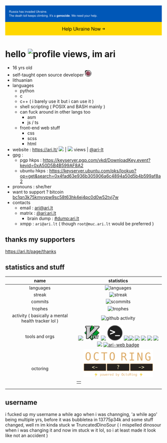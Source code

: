 <p align="center">
    <a href="https://vshymanskyy.github.io/StandWithUkraine/">
        <img src="https://raw.githubusercontent.com/vshymanskyy/StandWithUkraine/main/banner2-direct.svg" alt="#StandWithUkraine" />
    </a>
</p>

# hello ![profile views](https://komarev.com/ghpvc/?username=TruncatedDinosour&label=views&color=282828&style=for-the-badge&label=visitor), im ari

-   16 yrs old
-   self-taught open source developer <img src="/osi_membership_badge.svg" height="20px" />
-   lithuanian
-   languages
    -   python
    -   c
    -   c++ ( i barely use it but i can use it )
    -   shell scripting ( POSIX and BASH mainly )
    -   can fuck around in other langs too
        -   asm
        -   js / ts
    -   front-end web stuff
        -   css
        -   scss
        -   html
-   website : https://ari.lt/ <img src="https://ari.lt/favicon.ico?ref=github" width="20px" /> | <img src="https://us.ari.lt/counter/@ari/kpnuBU0qISQlfR7cSNwwg9oW8654-RguVrXh9JOBGo3EP1-bm7aF9ROuQO6Jqesk.svg?ref=github" height="20px" /> views | [@ari-lt](https://ari.lt/lh)
-   gpg :
    -   pgp hkps : https://keyserver.pgp.com/vkd/DownloadKey.event?keyid=0xA50D5B4B599AF8A2
    -   ubuntu hkps : https://keyserver.ubuntu.com/pks/lookup?op=get&search=0x4fad63e936b305906a6c4894a50d5b4b599af8a2
-   pronouns : she/her
-   want to support ? bitcoin [bc1qn3k75kmyvpw9sc58t63hk4ej4pc0d0w52tvj7w](https://ari.lt/btc)
-   contacts
    - email : <ari@ari.lt>
    - matrix : [@ari:ari.lt](https://matrix.to/#/@ari:ari.lt)
        - brain dump : [#dump:ari.lt](https://matrix.to/#/#dump:ari.lt)
    - xmpp : `ari@ari.lt` ( though `root@muc.ari.lt` would be preferred )

## thanks my supporters

<https://ari.lt/page/thanks>

## statistics and stuff

<table>
  <thead>
    <tr>
      <th align="center">name</th>
      <th align="center">statistics</th>
    </tr>
  </thead>
  <tbody>
    <tr>
      <td align="center">languages</td>
      <td align="center">
        <img
          src="https://github-readme-stats.vercel.app/api/top-langs/?username=TruncatedDinosour&layout=compact&theme=gruvbox&hide_border=true&exclude_repo=dino-kernel&count_private=true&bg_color=00000000&langs_count=20"
          alt="languages"
        />
      </td>
    </tr>
    <tr>
      <td align="center">streak</td>
      <td align="center">
        <img
          src="https://github-readme-streak-stats.herokuapp.com/?user=TruncatedDinosour&theme=dark&hide_border=true&background=00000000&count_private=true"
          alt="streak"
        />
      </td>
    </tr>
    <tr>
      <td align="center">commits</td>
      <td align="center">
        <img
          src="https://github-readme-stats-sabesansathananthan.vercel.app/api?username=TruncatedDinosour&show_icons=true&hide_border=true&theme=gruvbox&exclude_repo=dino-kernel&count_private=true&bg_color=00000000"
          alt="scommits"
        />
      </td>
    </tr>
    <tr>
      <td align="center">trophes</td>
      <td align="center">
        <img
          src="https://github-profile-trophy.vercel.app/?username=TruncatedDinosour&theme=gruvbox&margin-w=10&margin-h=15&column=8&exclude_repo=dino-kernel&count_private=true&no-bg=true&no-frame=true"
          alt="trophes"
        />
      </td>
    </tr>
    <tr>
      <td align="center">activity ( basically a mental health tracker lol )</td>
      <td align="center">
        <img
          src="https://github-readme-activity-graph.vercel.app/graph?username=TruncatedDinosour&theme=gruvbox&bg_color=00000000&count_private=true&hide_border=true"
          alt="github activity"
        />
      </td>
    </tr>
    <tr>
      <td align="center">tools and orgs</td>
      <td align="center">
        <img
          src="https://avatars.githubusercontent.com/u/99056985?s=200&v=4"
          width="50px"
        />
        <img
          src="https://raw.githubusercontent.com/github/explore/80688e429a7d4ef2fca1e82350fe8e3517d3494d/topics/vim/vim.png"
          width="50px"
        />
        <img
          src="https://upload.wikimedia.org/wikipedia/commons/thumb/1/18/C_Programming_Language.svg/695px-C_Programming_Language.svg.png"
          width="50px"
        />
        <img
          src="https://raw.githubusercontent.com/github/explore/80688e429a7d4ef2fca1e82350fe8e3517d3494d/topics/terminal/terminal.png"
          width="50px"
        />
        <img
          src="https://camo.githubusercontent.com/64b1f535115add5713c419514a1bb8e76aeafbc2e9b6b91c00ddfd697713bbb0/68747470733a2f2f63646e2e6a7364656c6976722e6e65742f6e706d2f4070726f6772616d6d696e672d6c616e6775616765732d6c6f676f732f707974686f6e40302e302e302f707974686f6e5f323536783235362e706e67"
          width="50px"
        /><img
          src="https://upload.wikimedia.org/wikipedia/commons/thumb/3/35/Tux.svg/1727px-Tux.svg.png"
          width="50px"
        />
        <img
          src="https://upload.wikimedia.org/wikipedia/commons/thumb/1/1a/Suckless_logo.svg/1200px-Suckless_logo.svg.png"
          width="50px"
        />
        <img
          src="https://i.ytimg.com/vi/6iTFCQ54_GA/hqdefault.jpg"
          width="50px"
        />
        <img
          src="https://upload.wikimedia.org/wikipedia/commons/thumb/e/ef/Stack_Overflow_icon.svg/768px-Stack_Overflow_icon.svg.png"
          width="50px"
        />
        <img
          src="https://cdn.sstatic.net/Sites/stackoverflow/Img/subcommunities/intel-dark.svg?v=72ff93f7d507"
          width="50px"
        />
        <img
          src="https://upload.wikimedia.org/wikipedia/commons/thumb/a/a0/Firefox_logo%2C_2019.svg/1971px-Firefox_logo%2C_2019.svg.png"
          width="50px"
        />
        <a href="https://ari.lt/">
            <img src="https://ari.lt/badge.png" loading="lazy" alt="ari-web badge" height="31px" width="88px" />
        </a>
      </td>
    </tr>
    <tr>
      <td align="center">octoring</td>
      <td align="center">
        <table>
          <tbody>
            <tr>
              <td>
                <tr></tr>
                <a href="https://octo-ring.com/"
                  ><img
                    src="/octoring/top.png"
                    width="84%"
                    alt="Octo Ring logo"
                    align="top" /></a
                ><br /><a href="https://octo-ring.com/p/TruncatedDinosour/prev"
                  ><img
                    src="/octoring/prev.png"
                    width="28%"
                    alt="previous"
                    align="top"
                    title="previous profile" /></a
                ><a href="https://octo-ring.com/p/TruncatedDinosour/random"
                  ><img
                    src="/octoring/random.png"
                    width="28%"
                    alt="random"
                    align="top"
                    title="random profile" /></a
                ><a href="https://octo-ring.com/p/TruncatedDinosour/next"
                  ><img
                    src="/octoring/next.png"
                    width="28%"
                    alt="next"
                    align="top"
                    title="next profile" /></a
                ><br /><a href="https://octo-ring.com/"
                  ><img
                    src="/octoring/bottom.png"
                    width="84%"
                    alt="check out other github profiles in the octo ring"
                    align="top"
                /></a>
              </td>
            </tr>
          </tbody>
        </table>
      </td>
    </tr>
  </tbody>
</table>

## username

i fucked up my username a while ago when i was channging, 'a while ago' being multiple yrs, before it was bubbletea in 13775p34k and some stuff changed, well rn im kinda stuck w TruncatedDinoSour ( i mispelled dinosour when i was changing it and now im stuck w it lol, so i at least made it look like not an accident )
